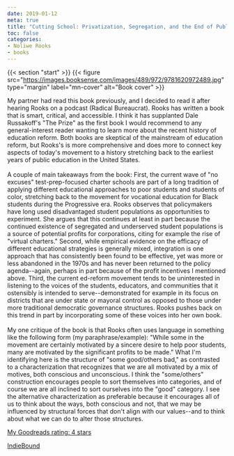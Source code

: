 ```yaml
---
date: 2019-01-12
meta: true
title: "Cutting School: Privatization, Segregation, and the End of Public Education"
toc: false
categories:
- Noliwe Rooks
- books
---
```


{{< section "start" >}}
{{< figure src="https://images.booksense.com/images/489/972/9781620972489.jpg" type="margin" label="mn-cover" alt="Book cover" >}}

My partner had read this book previously, and I decided to read it after hearing Rooks on a podcast (Radical Bureaucrat). Rooks has written a book that is smart, critical, and accessible. I think it has supplanted Dale Russakoff's "The Prize" as the first book I would recommend to any general-interest reader wanting to learn more about the recent history of education reform. Both books are skeptical of the mainstream of education reform, but Rooks's is more comprehensive and does more to connect key aspects of today's movement to a history stretching back to the earliest years of public education in the United States.<br /><br />A couple of main takeaways from the book: First, the current wave of "no excuses" test-prep-focused charter schools are part of a long tradition of applying different educational approaches to poor students and students of color, stretching back to the movement for vocational education for Black students during the Progressive era. Rooks observes that policymakers have long used disadvantaged student populations as opportunities to experiment. She argues that this continues at least in part because the continued existence of segregated and underserved student populations is a source of potential profits for corporations, citing for example the rise of "virtual charters." Second, while empirical evidence on the efficacy of different educational strategies is generally mixed, integration is one approach that has consistently been found to be effective, yet was more or less abandoned in the 1970s and has never been returned to the policy agenda--again, perhaps in part because of the profit incentives I mentioned above. Third, the current ed-reform movement tends to be uninterested in listening to the voices of the students, educators, and communities that it ostensibly is intended to serve--demonstrated for example in its focus on districts that are under state or mayoral control as opposed to those under more traditional democratic governance structures. Rooks pushes back on this trend in part by incorporating some of these voices into her own book.<br /><br />My one critique of the book is that Rooks often uses language in something like the following form (my paraphrase/example): "While some in the movement are certainly motivated by a sincere desire to help poor students, many are motivated by the significant profits to be made." What I'm identifying here is the structure of "some good/others bad," as contrasted to a characterization that recognizes that we are all motivated by a mix of motives, both conscious and unconscious. I think the "some/others" construction encourages people to sort themselves into categories, and of course we are all inclined to sort ourselves into the "good" category. I see the alternative characterization as preferable because it encourages all of us to think about the ways, both conscious and not, that we may be influenced by structural forces that don't align with our values--and to think about what we can do to alter those structures.

[My Goodreads rating: 4 stars](https://www.goodreads.com/review/show/2649587656)  

[IndieBound](https://www.indiebound.org/book/9781620972489)
